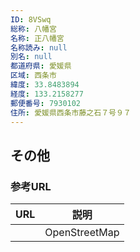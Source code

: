 ```yaml
---
ID: 8VSwq
総称: 八幡宮
名称: 正八幡宮
名称読み: null
別名: null
都道府県: 愛媛県
区域: 西条市
緯度: 33.8483894
経度: 133.2158277
郵便番号: 7930102
住所: 愛媛県西条市藤之石７号９７
---
```


## その他

### 参考URL

| URL | 説明          |
| --- | ------------- |
|     | OpenStreetMap |
